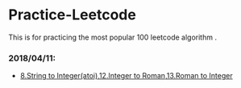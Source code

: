# Practice-Leetcode
This is for practicing the most popular 100 leetcode algorithm .
### 2018/04/11:

* [8.String to Integer(atoi)](008__StringtoInteger(atoi).py),[12.Integer to Roman](012__IntegertoRoman.py),[13.Roman to Integer](013__RomantoInteger.md)

